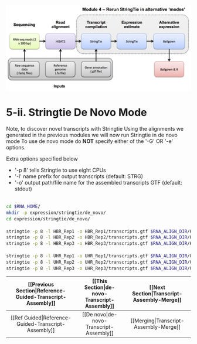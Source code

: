 ![RNA-seq Flowchart - Module 5](Images/RNA-seq_Flowchart5.png)

# 5-ii. Stringtie De Novo Mode

Note, to discover novel transcripts with Stringtie 
Using the alignments we generated in the previous modules we will now run Stringtie in de novo mode
To use de novo mode do **NOT** specify either of the '-G' OR '-e' options.

Extra options specified below

* '-p 8' tells Stringtie to use eight CPUs
* '-l' name prefix for output transcripts (default: STRG)
* '-o' output path/file name for the assembled transcripts GTF (default: stdout)


```bash

cd $RNA_HOME/
mkdir -p expression/stringtie/de_novo/
cd expression/stringtie/de_novo/

stringtie -p 8 -l HBR_Rep1 -o HBR_Rep1/transcripts.gtf $RNA_ALIGN_DIR/HBR_Rep1.bam
stringtie -p 8 -l HBR_Rep2 -o HBR_Rep2/transcripts.gtf $RNA_ALIGN_DIR/HBR_Rep2.bam
stringtie -p 8 -l HBR_Rep3 -o HBR_Rep3/transcripts.gtf $RNA_ALIGN_DIR/HBR_Rep3.bam

stringtie -p 8 -l UHR_Rep1 -o UHR_Rep1/transcripts.gtf $RNA_ALIGN_DIR/UHR_Rep1.bam
stringtie -p 8 -l UHR_Rep2 -o UHR_Rep2/transcripts.gtf $RNA_ALIGN_DIR/UHR_Rep2.bam
stringtie -p 8 -l UHR_Rep3 -o UHR_Rep3/transcripts.gtf $RNA_ALIGN_DIR/UHR_Rep3.bam

```

| [[Previous Section\|Reference-Guided-Transcript-Assembly]] | [[This Section\|de-novo-Transcript-Assembly]] | [[Next Section\|Transcript-Assembly-Merge]]   |
|:---------------------------------------------------------:|:--------------------------------------------:|:--------------------------------------------:|
| [[Ref Guided\|Reference-Guided-Transcript-Assembly]]       | [[De novo\|de-novo-Transcript-Assembly]]      | [[Merging\|Transcript-Assembly-Merge]] |
